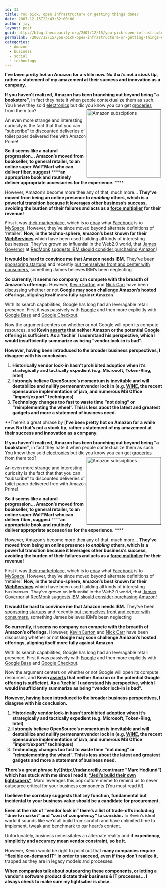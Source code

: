 ```yaml
---
id: 33
title: You pick, open infrastructure or getting things done?
date: 2007-12-15T22:43:32+00:00
author: jay
layout: post
guid: http://blog.thecapacity.org/2007/12/15/you-pick-open-infrastructure-or-getting-things-done/
permalink: /2007/12/15/you-pick-open-infrastructure-or-getting-things-done/
categories:
  - Amazon
  - business
  - social
  - technology
---
```

**I’ve been pretty hot on Amazon for a while now. No that’s not a stock tip, rather a statement of my amazement at their success and innovation as a company.**

**If you haven’t realized, Amazon has been branching out beyond being “a bookstore”**, in fact they hate it when people contextualize them as such. You knew they sold [electronics](http://www.amazon.com/electronics "Amazon Electronics") but did you know you can get [groceries](http://lifehacker.com/software/amazon/get-your-groceries-from-amazon-181041.php "Amazon sells Groceries") from them too?<img src="http://blog.thecapacity.org/wp-content/uploads/2007/12/amazon_subscriptions.png" alt="Amazon subsciptions" align="right" border="1" height="217" hspace="3" vspace="5" width="236" />

An even more strange and interesting curiosity is the fact that that you can “subscribe” to discounted deliveries of toilet paper delivered free with Amazon Prime!

**So it seems like a natural progression… Amazon’s moved from bookseller, to general retailer, to an online super Wall*Mart who can deliver fiber, suggest** ******an appropriate book and** **routinely deliver appropriate accessories for the experience.** ****

However, Amazon’s become more then any of that, much more… **They’ve moved from being an online presence to _enabling_ others, which is a powerful transition because it leverages other business’s success, avoiding the burden of their failures and acts as a [force multiplier](http://www.thefreedictionary.com/force+multiplier "force multiplier") for their revenue!**

First it was [their marketplace,](http://www.getrichslowly.org/blog/2007/09/23/how-to-use-the-amazon-marketplace-for-fun-and-profit/ "Make money on Amazon Marketplace") which is to [ebay](http://www.ebay.com/ "ebay.com") what [Facebook](http://www.facebook.com/ "Facebook") is to [MySpace](http://www.myspace.com/ "myspace.com"). However, they’ve since moved beyond alternate definitions of ‘retailer’. **Now, in the techno-sphere, Amazon’s best known for their [WebServices](http://www.amazon.com/AWS-home-page-Money/b/ref=sc_iw_l_0_3435361_2/104-2683505-7763102?ie=UTF8&node=3435361&no=3435361&me=A36L942TSJ2AJA "Amazon WebServices")** which have been used building all kinds of interesting businesses. They’ve grown so influential in the Web2.0 world, that [James Governor](http://www.redmonk.com/jgovernor/ "James Governor") at [RedMonk](http://redmonk.com/ "redmonk.com") [suggests IBM should consider purchasing Amazon](http://redmonk.com/jgovernor/2007/04/19/why-ibm-should-acquire-amazon/ "Why IBM should buy Amazon")!

**It would be hard to convince me that Amazon needs IBM.** They’ve been [sponsoring startups](http://www.amazon.com/gp/browse.html?node=377634011 "Amazon Startup Challenge") and recently [put themselves front and center with consumers](http://www.amazon.com/gp/feature.html?docId=1000179911 "Amazon and The Tales of Beedle the Bard "), something James believes IBM’s been neglecting

**So currently, it seems no company can compete with the breadth of Amazon’s offerings.** However, [Kevin Burton](http://feedblog.org/ "Kevin Burton's feedblog") and [Nick Carr](http://www.roughtype.com/index.php "Nick Carr's rough type") have been discussing whether or not **Google may soon challenge Amazon’s hosted offerings, aligning itself more fully against Amazon.**

With its search capabilities, Google has long had an leveragable retail presence. First it was passively with [Froogle](http://www.google.com/products "Google Froogle") and then more explicitly with [Google Base](http://www.google.com/base "Google Base") and [Google Checkout](http://checkout.google.com "Google Checkout").

Now the argument centers on whether or not Google will open its compute resources, and **Kevin [asserts](http://feedblog.org/2007/12/14/google-vs-amazon-in-open-infrastructure/) that neither Amazon or the potential Google offering is sufficient. As a ‘techie’ I understand his perspective, which I would insufficiently** **summarize** **as being “vendor lock-in is bad”.** 

**However, having been introduced to the broader business perspectives, I disagree with his conclusion.**

  1. **Historically vendor lock-in hasn’t prohibited adoption when it’s strategically and tactically expedient (e.g. Microsoft, Token-Ring, Intel)**
  2. **I strongly believe OpenSource’s momentum is** **inevitable and** **will destabilize and nullify permenant vendor lock in (e.g. [WINE](http://www.winehq.org "WINE"), the recent opensource implementation of java, and numerous MS Office “import/export” techniques)**
  3. **Technology changes too fast to waste time “not doing” or “reimplementing the wheel”. This is less** **about the latest and greatest gadgets and more** **a statement of business need.** 

**There’s a great phrase by [**I’ve been pretty hot on Amazon for a while now. No that’s not a stock tip, rather a statement of my amazement at their success and innovation as a company.**

**If you haven’t realized, Amazon has been branching out beyond being “a bookstore”**, in fact they hate it when people contextualize them as such. You knew they sold [electronics](http://www.amazon.com/electronics "Amazon Electronics") but did you know you can get [groceries](http://lifehacker.com/software/amazon/get-your-groceries-from-amazon-181041.php "Amazon sells Groceries") from them too?<img src="http://blog.thecapacity.org/wp-content/uploads/2007/12/amazon_subscriptions.png" alt="Amazon subsciptions" align="right" border="1" height="217" hspace="3" vspace="5" width="236" />

An even more strange and interesting curiosity is the fact that that you can “subscribe” to discounted deliveries of toilet paper delivered free with Amazon Prime!

**So it seems like a natural progression… Amazon’s moved from bookseller, to general retailer, to an online super Wall*Mart who can deliver fiber, suggest** ******an appropriate book and** **routinely deliver appropriate accessories for the experience.** ****

However, Amazon’s become more then any of that, much more… **They’ve moved from being an online presence to _enabling_ others, which is a powerful transition because it leverages other business’s success, avoiding the burden of their failures and acts as a [force multiplier](http://www.thefreedictionary.com/force+multiplier "force multiplier") for their revenue!**

First it was [their marketplace,](http://www.getrichslowly.org/blog/2007/09/23/how-to-use-the-amazon-marketplace-for-fun-and-profit/ "Make money on Amazon Marketplace") which is to [ebay](http://www.ebay.com/ "ebay.com") what [Facebook](http://www.facebook.com/ "Facebook") is to [MySpace](http://www.myspace.com/ "myspace.com"). However, they’ve since moved beyond alternate definitions of ‘retailer’. **Now, in the techno-sphere, Amazon’s best known for their [WebServices](http://www.amazon.com/AWS-home-page-Money/b/ref=sc_iw_l_0_3435361_2/104-2683505-7763102?ie=UTF8&node=3435361&no=3435361&me=A36L942TSJ2AJA "Amazon WebServices")** which have been used building all kinds of interesting businesses. They’ve grown so influential in the Web2.0 world, that [James Governor](http://www.redmonk.com/jgovernor/ "James Governor") at [RedMonk](http://redmonk.com/ "redmonk.com") [suggests IBM should consider purchasing Amazon](http://redmonk.com/jgovernor/2007/04/19/why-ibm-should-acquire-amazon/ "Why IBM should buy Amazon")!

**It would be hard to convince me that Amazon needs IBM.** They’ve been [sponsoring startups](http://www.amazon.com/gp/browse.html?node=377634011 "Amazon Startup Challenge") and recently [put themselves front and center with consumers](http://www.amazon.com/gp/feature.html?docId=1000179911 "Amazon and The Tales of Beedle the Bard "), something James believes IBM’s been neglecting

**So currently, it seems no company can compete with the breadth of Amazon’s offerings.** However, [Kevin Burton](http://feedblog.org/ "Kevin Burton's feedblog") and [Nick Carr](http://www.roughtype.com/index.php "Nick Carr's rough type") have been discussing whether or not **Google may soon challenge Amazon’s hosted offerings, aligning itself more fully against Amazon.**

With its search capabilities, Google has long had an leveragable retail presence. First it was passively with [Froogle](http://www.google.com/products "Google Froogle") and then more explicitly with [Google Base](http://www.google.com/base "Google Base") and [Google Checkout](http://checkout.google.com "Google Checkout").

Now the argument centers on whether or not Google will open its compute resources, and **Kevin [asserts](http://feedblog.org/2007/12/14/google-vs-amazon-in-open-infrastructure/) that neither Amazon or the potential Google offering is sufficient. As a ‘techie’ I understand his perspective, which I would insufficiently** **summarize** **as being “vendor lock-in is bad”.** 

**However, having been introduced to the broader business perspectives, I disagree with his conclusion.**

  1. **Historically vendor lock-in hasn’t prohibited adoption when it’s strategically and tactically expedient (e.g. Microsoft, Token-Ring, Intel)**
  2. **I strongly believe OpenSource’s momentum is** **inevitable and** **will destabilize and nullify permenant vendor lock in (e.g. [WINE](http://www.winehq.org "WINE"), the recent opensource implementation of java, and numerous MS Office “import/export” techniques)**
  3. **Technology changes too fast to waste time “not doing” or “reimplementing the wheel”. This is less** **about the latest and greatest gadgets and more** **a statement of business need.** 

**There’s a great phrase by](http://radar.oreilly.com/marc "Marc Hedlund") which has stuck with me since I read it; [“Jedi’s build their own lightsabers”](http://radar.oreilly.com/archives/2007/03/jedi_build_thei.html "Jedi's build their own lightsabers")**. Marc leverages this pop culture meme to remind us to never outsource critical for your business components (You must read it!).

**I believe the correlary suggests that any function, fundamental but incidental to your business value should be a candidate for procurement.**

**Even at the risk of “vendor lock in” there’s a list of trade-offs including “time to market” and “cost of competency” to consider.** In Kevin’s ideal world it sounds like we’d all build from scratch and have unlimited time to implement, tweak and benchmark to our heart’s content.

Unfortunately, business necessitates an alternate reality and **if expediency, simplicity and accuracy mean vendor constraint, so be it.**

However, Kevin would be right to point out that **many companies require “flexible on-demand IT” in order to succeed, even if they don’t realize it,** trapped as they are in legacy models and processes.

**When companies talk about outsourcing these components, or letting a vendor’s software product dictate their business & IT processes… I always check to make sure my lightsaber is close.**

